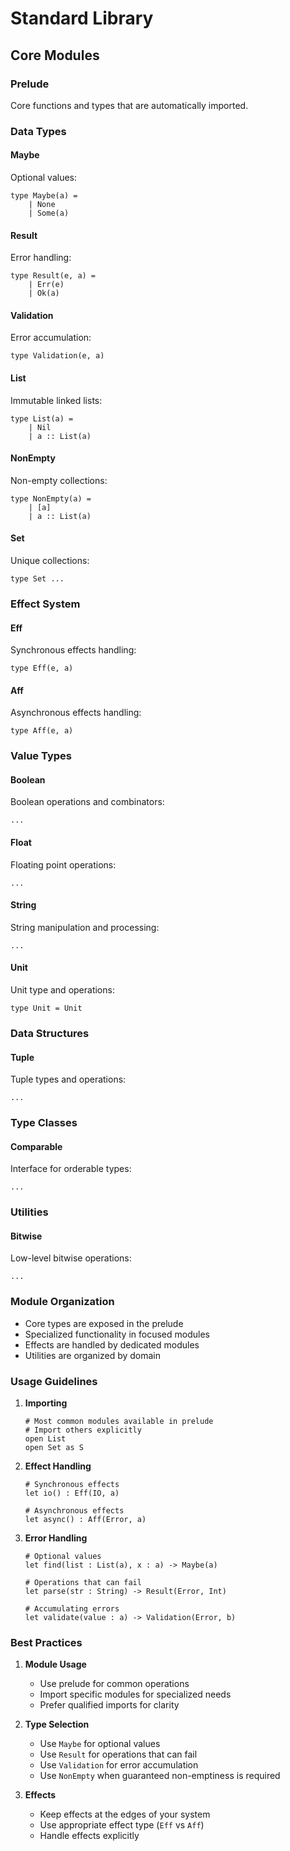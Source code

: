 # Standard Library

## Core Modules

### Prelude

Core functions and types that are automatically imported.

### Data Types

#### Maybe

Optional values:
```mox
type Maybe(a) = 
    | None 
    | Some(a)
```

#### Result

Error handling:
```mox
type Result(e, a) = 
    | Err(e)
    | Ok(a)
```

#### Validation

Error accumulation:
```mox
type Validation(e, a)
```

#### List

Immutable linked lists:
```mox
type List(a) =
    | Nil
    | a :: List(a)
```

#### NonEmpty

Non-empty collections:
```mox
type NonEmpty(a) =
    | [a]
    | a :: List(a)
```

#### Set

Unique collections:
```mox
type Set ...
```

### Effect System

#### Eff

Synchronous effects handling:
```mox
type Eff(e, a)
```

#### Aff

Asynchronous effects handling:
```mox
type Aff(e, a)
```

### Value Types

#### Boolean

Boolean operations and combinators:
```mox
...
```

#### Float

Floating point operations:
```mox
...
```

#### String

String manipulation and processing:
```mox
...
```

#### Unit

Unit type and operations:
```mox
type Unit = Unit
```

### Data Structures

#### Tuple

Tuple types and operations:
```mox
...
```

### Type Classes

#### Comparable

Interface for orderable types:
```mox
...
```

### Utilities

#### Bitwise

Low-level bitwise operations:
```mox
...
```

### Module Organization

- Core types are exposed in the prelude
- Specialized functionality in focused modules
- Effects are handled by dedicated modules
- Utilities are organized by domain

### Usage Guidelines

1. **Importing**
   ```mox
   # Most common modules available in prelude
   # Import others explicitly
   open List
   open Set as S
   ```

2. **Effect Handling**
   ```mox
   # Synchronous effects
   let io() : Eff(IO, a)

   # Asynchronous effects
   let async() : Aff(Error, a)
   ```

3. **Error Handling**
   ```mox
   # Optional values
   let find(list : List(a), x : a) -> Maybe(a)

   # Operations that can fail
   let parse(str : String) -> Result(Error, Int)

   # Accumulating errors
   let validate(value : a) -> Validation(Error, b)
   ```

### Best Practices

1. **Module Usage**
   - Use prelude for common operations
   - Import specific modules for specialized needs
   - Prefer qualified imports for clarity

2. **Type Selection**
   - Use `Maybe` for optional values
   - Use `Result` for operations that can fail
   - Use `Validation` for error accumulation
   - Use `NonEmpty` when guaranteed non-emptiness is required

3. **Effects**
   - Keep effects at the edges of your system
   - Use appropriate effect type (`Eff` vs `Aff`)
   - Handle effects explicitly
